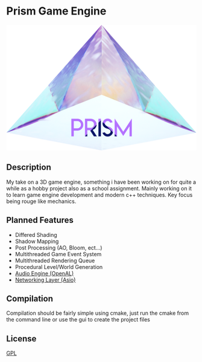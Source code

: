 # Prism Game Engine
<p align="center">
  <a href="#">
    <img src="PrismLogo.png" width="650" alt="Prism Logo">
  </a>
</p>

## Description 
My take on a 3D game engine, something i have been working on for quite a while as a hobby project also as a school assignment. Mainly working on it to learn game engine development and modern c++ techniques. Key focus being rouge like mechanics.

## Planned Features
* Differed Shading
* Shadow Mapping
* Post Processing (AO, Bloom, ect...)
* Multithreaded Game Event System
* Multithreaded Rendering Queue
* Procedural Level/World Generation
* [Audio Engine (OpenAL)](https://www.openal.org/)
* [Networking Layer (Asio)](https://think-async.com/Asio/)

## Compilation
Compilation should be fairly simple using cmake, just run the cmake from the command line or use the gui to create the project files


## License
[GPL](https://choosealicense.com/licenses/gpl-3.0/)
